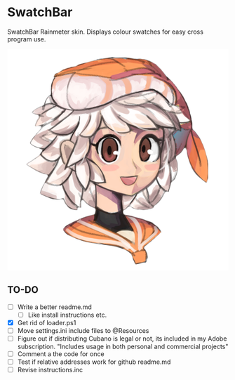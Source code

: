 # SwatchBar
SwatchBar Rainmeter skin. Displays colour swatches for easy cross program use.

![Sceleri sketch](./@Resources/Images/sush.png)

## TO-DO
 * [ ] Write a better readme.md
	* [ ] Like install instructions etc.
 * [x] Get rid of loader.ps1 
 * [ ] Move settings.ini include files to @Resources
 * [ ] Figure out if distributing Cubano is legal or not, its included in my Adobe subscription. "Includes usage in both personal and commercial projects"
 * [ ] Comment a the code for once
 * [ ] Test if relative addresses work for github readme.md 
 * [ ] Revise instructions.inc